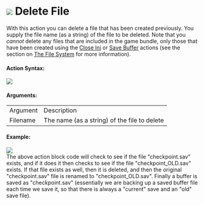 #  ![](https://gms.magecorn.com/Manual/assets/Images/Scripting_Reference/Drag_And_Drop/Reference/Files/i_Files_Delete_File.png) Delete File

With this action you can delete a file that has been created previously.
You supply the file name (as a string) of the file to be deleted. Note
that you *cannot* delete any files that are included in the game bundle,
only those that have been created using the [Close
Ini](Close_Ini_File) or [Save Buffer](Save_Buffer) actions (see
the section on [The File
System](../../../Additional_Information/The_File_System) for more
information).

#### Action Syntax:

  
![](https://gms.magecorn.com/Manual/assets/Images/Scripting_Reference/Drag_And_Drop/Reference/Files/a_Files_Delete_File.png)  

#### Arguments:

|          |                                              |
|----------|----------------------------------------------|
| Argument | Description                                  |
| Filename | The name (as a string) of the file to delete |

#### Example:

  
![](https://gms.magecorn.com/Manual/assets/Images/Scripting_Reference/Drag_And_Drop/Reference/Files/e_Files_Rename_File.png)  
The above action block code will check to see if the file
"checkpoint.sav" exists, and if it does it then checks to see if the
file "checkpoint_OLD.sav" exists. If that file exists as well, then it
is deleted, and then the original "checkpoint.sav" file is renamed to
"checkpoint_OLD.sav". Finally a buffer is saved as "checkpoint.sav"
(essentially we are backing up a saved buffer file each time we save it,
so that there is always a "current" save and an "old" save file).
